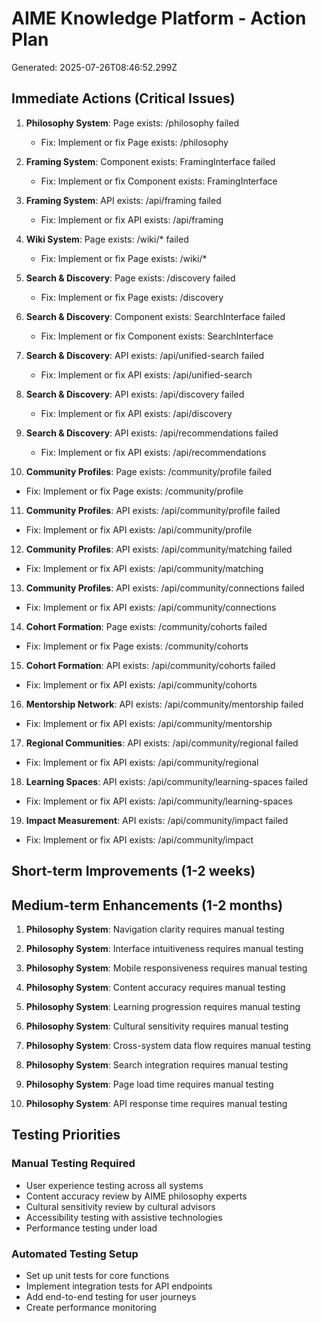 # AIME Knowledge Platform - Action Plan

Generated: 2025-07-26T08:46:52.299Z

## Immediate Actions (Critical Issues)

1. **Philosophy System**: Page exists: /philosophy failed
   - Fix: Implement or fix Page exists: /philosophy

2. **Framing System**: Component exists: FramingInterface failed
   - Fix: Implement or fix Component exists: FramingInterface

3. **Framing System**: API exists: /api/framing failed
   - Fix: Implement or fix API exists: /api/framing

4. **Wiki System**: Page exists: /wiki/* failed
   - Fix: Implement or fix Page exists: /wiki/*

5. **Search & Discovery**: Page exists: /discovery failed
   - Fix: Implement or fix Page exists: /discovery

6. **Search & Discovery**: Component exists: SearchInterface failed
   - Fix: Implement or fix Component exists: SearchInterface

7. **Search & Discovery**: API exists: /api/unified-search failed
   - Fix: Implement or fix API exists: /api/unified-search

8. **Search & Discovery**: API exists: /api/discovery failed
   - Fix: Implement or fix API exists: /api/discovery

9. **Search & Discovery**: API exists: /api/recommendations failed
   - Fix: Implement or fix API exists: /api/recommendations

10. **Community Profiles**: Page exists: /community/profile failed
   - Fix: Implement or fix Page exists: /community/profile

11. **Community Profiles**: API exists: /api/community/profile failed
   - Fix: Implement or fix API exists: /api/community/profile

12. **Community Profiles**: API exists: /api/community/matching failed
   - Fix: Implement or fix API exists: /api/community/matching

13. **Community Profiles**: API exists: /api/community/connections failed
   - Fix: Implement or fix API exists: /api/community/connections

14. **Cohort Formation**: Page exists: /community/cohorts failed
   - Fix: Implement or fix Page exists: /community/cohorts

15. **Cohort Formation**: API exists: /api/community/cohorts failed
   - Fix: Implement or fix API exists: /api/community/cohorts

16. **Mentorship Network**: API exists: /api/community/mentorship failed
   - Fix: Implement or fix API exists: /api/community/mentorship

17. **Regional Communities**: API exists: /api/community/regional failed
   - Fix: Implement or fix API exists: /api/community/regional

18. **Learning Spaces**: API exists: /api/community/learning-spaces failed
   - Fix: Implement or fix API exists: /api/community/learning-spaces

19. **Impact Measurement**: API exists: /api/community/impact failed
   - Fix: Implement or fix API exists: /api/community/impact

## Short-term Improvements (1-2 weeks)

## Medium-term Enhancements (1-2 months)

1. **Philosophy System**: Navigation clarity requires manual testing

2. **Philosophy System**: Interface intuitiveness requires manual testing

3. **Philosophy System**: Mobile responsiveness requires manual testing

4. **Philosophy System**: Content accuracy requires manual testing

5. **Philosophy System**: Learning progression requires manual testing

6. **Philosophy System**: Cultural sensitivity requires manual testing

7. **Philosophy System**: Cross-system data flow requires manual testing

8. **Philosophy System**: Search integration requires manual testing

9. **Philosophy System**: Page load time requires manual testing

10. **Philosophy System**: API response time requires manual testing

## Testing Priorities

### Manual Testing Required
- User experience testing across all systems
- Content accuracy review by AIME philosophy experts
- Cultural sensitivity review by cultural advisors
- Accessibility testing with assistive technologies
- Performance testing under load

### Automated Testing Setup
- Set up unit tests for core functions
- Implement integration tests for API endpoints
- Add end-to-end testing for user journeys
- Create performance monitoring

